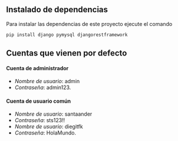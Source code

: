 ## Instalado de dependencias
Para instalar las dependencias de este proyecto ejecute el comando
```bash
pip install django pymysql djangorestframework
```
## Cuentas que vienen por defecto
#### Cuenta de administrador
- _Nombre de usuario_: admin
- _Contraseña_: admin123.
#### Cuenta de usuario común
- _Nombre de usuario_: santaander
- _Contraseña_: sts123!!
- _Nombre de usuario_: diegitfk
- _Contraseña_: HolaMundo.
